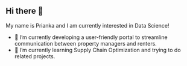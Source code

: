 ## Hi there 👋

My name is Prianka and I am currently interested in Data Science!

- 🔭 I’m currently developing a user-friendly portal to streamline communication between property managers and renters.
- 🌱 I’m currently learning Supply Chain Optimization and trying to do related projects.

<!--
**PriankaV/priankav** is a ✨ _special_ ✨ repository because its `README.md` (this file) appears on your GitHub profile.

Here are some ideas to get you started:

- 🔭 I’m currently working on ...
- 🌱 I’m currently learning ...
- 👯 I’m looking to collaborate on ...
- 🤔 I’m looking for help with ...
- 💬 Ask me about ...
- 📫 How to reach me: ...
- 😄 Pronouns: ...
- ⚡ Fun fact: ...
-->
